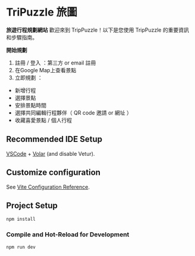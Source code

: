 # TriPuzzle 旅圖
**旅遊行程規劃網站**
歡迎來到 TripPuzzle！以下是您使用 TripPuzzle 的重要資訊和步驟指南。

**開始規劃**

1. 註冊 / 登入 ：第三方 or email 註冊
2. 在Google Map上查看景點
3. 立即規劃 ：
* 新增行程
* 選擇景點
* 安排景點時間
* 選擇共同編輯行程夥伴（ QR code 邀請 or 網址 ）
* 收藏喜愛景點 / 個人行程



## Recommended IDE Setup

[VSCode](https://code.visualstudio.com/) + [Volar](https://marketplace.visualstudio.com/items?itemName=Vue.volar) (and disable Vetur).

## Customize configuration

See [Vite Configuration Reference](https://vite.dev/config/).

## Project Setup

```sh
npm install
```

### Compile and Hot-Reload for Development

```sh
npm run dev
```
